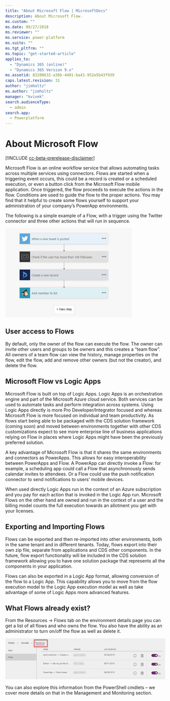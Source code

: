 ```yaml
---
title: "About Microsoft Flow | MicrosoftDocs"
description: About Microsoft Flow.
ms.custom: ""
ms.date: 09/27/2018
ms.reviewer: ""
ms.service: power-platform
ms.suite: ""
ms.tgt_pltfrm: ""
ms.topic: "get-started-article"
applies_to: 
  - "Dynamics 365 (online)"
  - "Dynamics 365 Version 9.x"
ms.assetid: 83200632-a36b-4401-ba41-952e5b43f939
caps.latest.revision: 31
author: "jimholtz"
ms.author: "jimholtz"
manager: "kvivek"
search.audienceType: 
  - admin
search.app: 
  - Powerplatform
---
```

# About Microsoft Flow

[!INCLUDE [cc-beta-prerelease-disclaimer](../includes/cc-beta-prerelease-disclaimer.md)]

Microsoft Flow is an online workflow service that allows automating tasks across multiple services using connectors. Flows are started when a triggering event occurs, this could be a record is created or a scheduled execution, or even a button click from the Microsoft Flow mobile application. Once triggered, the flow proceeds to execute the actions in the flow. Conditions are used to guide the flow to the proper actions. You may find that it helpful to create some flows yourself to support your administration of your company’s PowerApp environments.

The following is a simple example of a Flow, with a trigger using the Twitter connector and three other actions that will run in sequence.

![Sample flow](media/sample-flow.png "Sample flow")

## User access to Flows

By default, only the owner of the flow can execute the flow. The owner can invite other users and groups to be owners and this creates a “team flow”. All owners of a team flow can view the history, manage properties on the flow, edit the flow, add and remove other owners (but not the creator), and delete the flow.

## Microsoft Flow vs Logic Apps

Microsoft Flow is built on top of Logic Apps. Logic Apps is an orchestration engine and part of the Microsoft Azure cloud service. Both services can be used to automate tasks and perform integration across systems. Using Logic Apps directly is more Pro Developer/Integrator focused and whereas Microsoft Flow is more focused on individual and team productivity. As flows start being able to be packaged with the CDS solution framework (coming soon) and moved between environments together with other CDS customizations expect to see more enterprise line of business applications relying on Flow in places where Logic Apps might have been the previously preferred solution.

A key advantage of Microsoft Flow is that it shares the same environments and connectors as PowerApps. This allows for easy interoperability between PowerApps and Flow. A PowerApp can directly invoke a Flow: for example, a scheduling app could call a Flow that asynchronously sends calendar invites to attendees. Or a Flow could use the push notification connector to send notifications to users’ mobile devices.

When used directly Logic Apps run in the context of an Azure subscription and you pay for each action that is invoked in the Logic App run. Microsoft Flows on the other hand are owned and run in the context of a user and the billing model counts the full execution towards an allotment you get with your licenses.

## Exporting and Importing Flows

Flows can be exported and then re-imported into other environments, both in the same tenant and in different tenants. Today, flows export into their own zip file, separate from applications and CDS other components. In the future, flow export functionality will be included in the CDS solution framework allowing you to have one solution package that represents all the components in your application.

Flows can also be exported in a Logic App format, allowing conversion of the flow to a Logic App. This capability allows you to move from the flow execution model to the Logic App execution model as well as take advantage of some of Logic Apps more advanced features.

## What Flows already exist?

From the Resources -> Flows tab on the environment details page you can get a list of all flows and who owns the flow. You also have the ability as an administrator to turn on/off the flow as well as delete it.

![See flow list](media/see-flow-list.png "See flow list")

You can also explore this information from the PowerShell cmdlets – we cover more details on that in the Management and Monitoring section.
